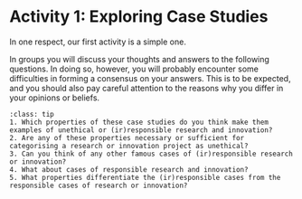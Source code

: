 # Activity 1: Exploring Case Studies

<!-- Add a short paragraph, link, icon, and title for Nerea (for each activity) -->

In one respect, our first activity is a simple one.

In groups you will discuss your thoughts and answers to the following questions. In doing so, however, you will probably encounter some difficulties in forming a consensus on your answers. This is to be expected, and you should also pay careful attention to the reasons why you differ in your opinions or beliefs.

```{admonition} Questions for Reflection
:class: tip
1. Which properties of these case studies do you think make them examples of unethical or (ir)responsible research and innovation?
2. Are any of these properties necessary or sufficient for categorising a research or innovation project as unethical?
3. Can you think of any other famous cases of (ir)responsible research or innovation?
4. What about cases of responsible research and innovation?
5. What properties differentiate the (ir)responsible cases from the responsible cases of research or innovation?
```
